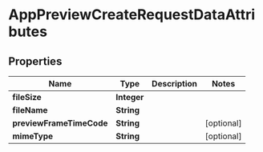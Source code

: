 

# AppPreviewCreateRequestDataAttributes


## Properties

| Name | Type | Description | Notes |
|------------ | ------------- | ------------- | -------------|
|**fileSize** | **Integer** |  |  |
|**fileName** | **String** |  |  |
|**previewFrameTimeCode** | **String** |  |  [optional] |
|**mimeType** | **String** |  |  [optional] |



